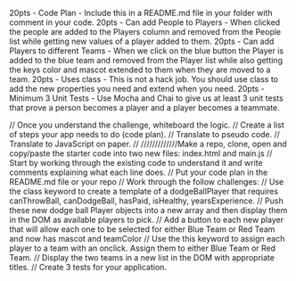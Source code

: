 20pts - Code Plan - Include this in a README.md file in your folder with comment in your code.
20pts - Can add People to Players - When clicked the people are added to the Players column and removed from the People list while getting new values of a player added to them.
20pts - Can add Players to different Teams - When we click on the blue button the Player is added to the blue team and removed from the Player list while also getting the keys color and mascot extended to them when they are moved to a team.
20pts - Uses class - This is not a hack job. You should use class to add the new properties you need and extend when you need.
20pts - Minimum 3 Unit Tests - Use Mocha and Chai to give us at least 3 unit tests that prove a person becomes a player and a player becomes a teammate.

// Once you understand the challenge, whiteboard the logic.
// Create a list of steps your app needs to do (code plan).
// Translate to pseudo code.
// Translate to JavaScript on paper.
// /////////////Make a repo, clone, open and copy/paste the starter code into two new files: index.html and main.js
// Start by working through the existing code to understand it and write comments explaining what each line does.
// Put your code plan in the README.md file or your repo
// Work through the follow challenges:
// Use the class keyword to create a template of a dodgeBallPlayer that requires canThrowBall, canDodgeBall, hasPaid, isHealthy, yearsExperience.
// Push these new dodge ball Player objects into a new array and then display them in the DOM as available players to pick.
// Add a button to each new player that will allow each one to be selected for either Blue Team or Red Team and now has mascot and teamColor
// Use the this keyword to assign each player to a team with an onclick. Assign them to either Blue Team or Red Team.
// Display the two teams in a new list in the DOM with appropriate titles.
// Create 3 tests for your application.
